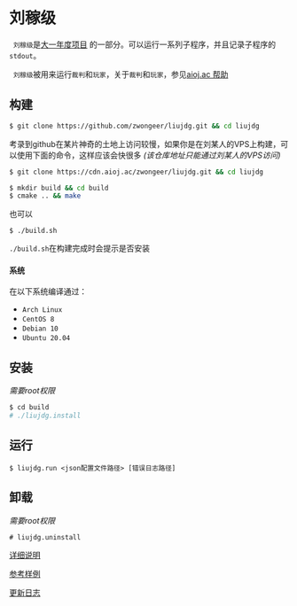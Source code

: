 #  刘稼级

` 刘稼级`是[大一年度项目](https://aioj.ac/) 的一部分。可以运行一系列子程序，并且记录子程序的`stdout`。

` 刘稼级`被用来运行`裁判`和`玩家`，关于`裁判`和`玩家`，参见[aioj.ac 帮助](https://aioj.ac/help) 



## 构建

```bash
$ git clone https://github.com/zwongeer/liujdg.git && cd liujdg
```

考录到github在某片神奇的土地上访问较慢，如果你是在刘某人的VPS上构建，可以使用下面的命令，这样应该会快很多
_(该仓库地址只能通过刘某人的VPS访问)_
```bash
$ git clone https://cdn.aioj.ac/zwongeer/liujdg.git && cd liujdg
```

```bash
$ mkdir build && cd build
$ cmake .. && make
```

也可以

```
$ ./build.sh
```

`./build.sh`在构建完成时会提示是否安装

#### 系统

在以下系统编译通过：
- `Arch Linux`
- `CentOS 8`
- `Debian 10`
- `Ubuntu 20.04`

## 安装

_需要root权限_

```bash
$ cd build
# ./liujdg.install
```

## 运行

```
$ liujdg.run <json配置文件路径> [错误日志路径]
```

## 卸载

_需要root权限_

```
# liujdg.uninstall
```



[详细说明](doc/)

[参考样例](examples/)

[更新日志](CHANGELOG.md)

